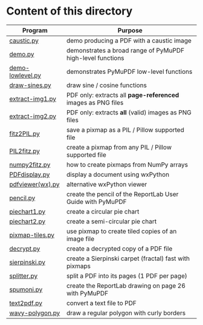 # Content of this directory


Program | Purpose
------- | -------
[caustic.py](https://github.com/rk700/pymupdf/demo/caustic.py) | demo producing a PDF with a caustic image
[demo.py](https://github.com/rk700/pymupdf/demo/demo.py) | demonstrates a broad range of PyMuPDF high-level functions
[demo-lowlevel.py](https://github.com/rk700/pymupdf/demo/demo-lowlevel.py) | demonstrates PyMuPDF low-level functions
[draw-sines.py](https://github.com/rk700/pymupdf/demo/draw-sines.py) | draw sine / cosine functions
[extract-img1.py](https://github.com/rk700/pymupdf/demo/extract_img1.py) | PDF only: extracts all **page-referenced** images as PNG files
[extract-img2.py](https://github.com/rk700/pymupdf/demo/extract_img2.py) | PDF only: extracts **all** (valid) images as PNG files
[fitz2PIL.py](https://github.com/rk700/pymupdf/demo/fitz2PIL.py) | save a pixmap as a PIL / Pillow supported file
[PIL2fitz.py](https://github.com/rk700/pymupdf/demo/PIL2fitz.py) | create a pixmap from any PIL / Pillow supported file
[numpy2fitz.py](https://github.com/rk700/pymupdf/demo/numpy2fitz.py) | how to create pixmaps from NumPy arrays
[PDFdisplay.py](https://github.com/rk700/pymupdf/demo/PDFdisplay.py) | display a document using wxPython
[pdfviewer(wx).py](https://github.com/rk700/pymupdf/demo/pdfviewer(wx).py) | alternative wxPython viewer
[pencil.py](https://github.com/rk700/pymupdf/demo/pencil.py) | create the pencil of the ReportLab User Guide with PyMuPDF
[piechart1.py](https://github.com/rk700/pymupdf/demo/piechart1.py) | create a circular pie chart
[piechart2.py](https://github.com/rk700/pymupdf/demo/piechart2.py) | create a semi-circular pie chart
[pixmap-tiles.py](https://github.com/rk700/pymupdf/demo/pixmap.py) | use pixmap to create tiled copies of an image file
[decrypt.py](https://github.com/rk700/pymupdf/demo/removePass.py) | create a decrypted copy of a PDF file
[sierpinski.py](https://github.com/rk700/pymupdf/demo/sierpinski.py) | create a Sierpinski carpet (fractal) fast with pixmaps
[splitter.py](https://github.com/rk700/pymupdf/demo/splitter.py) | split a PDF into its pages (1 PDF per page)
[spumoni.py](https://github.com/rk700/pymupdf/demo/spumoni.py) | create the ReportLab drawing on page 26 with PyMuPDF
[text2pdf.py](https://github.com/rk700/pymupdf/demo/text2pdf.py) | convert a text file to PDF
[wavy-polygon.py](https://github.com/rk700/pymupdf/demo/wavy-polygon.py) | draw a regular polygon with curly borders
